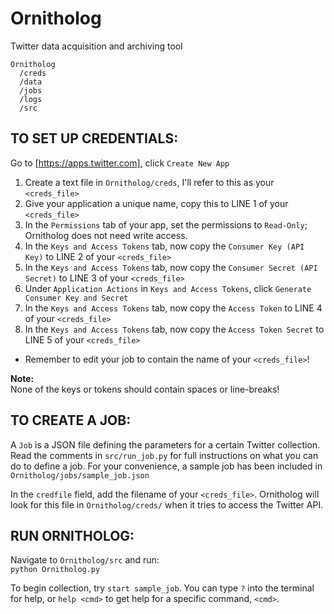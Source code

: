# Ornitholog
Twitter data acquisition and archiving tool

```
Ornitholog
  /creds
  /data
  /jobs
  /logs
  /src
```

## TO SET UP CREDENTIALS:
Go to [https://apps.twitter.com], click `Create New App`
1. Create a text file in `Ornitholog/creds`, I'll refer to this as your `<creds_file>`
2. Give your application a unique name, copy this to LINE 1 of your `<creds_file>`
3. In the `Permissions` tab of your app, set the permissions to `Read-Only`; Ornitholog does not need write access.
4. In the `Keys and Access Tokens` tab, now copy the `Consumer Key (API Key)` to LINE 2 of your `<creds_file>`
5. In the `Keys and Access Tokens` tab, now copy the `Consumer Secret (API Secret)` to LINE 3 of your `<creds_file>`
6. Under `Application Actions` in `Keys and Access Tokens`, click `Generate Consumer Key and Secret`
7. In the `Keys and Access Tokens` tab, now copy the `Access Token` to LINE 4 of your `<creds_file>`
8. In the `Keys and Access Tokens` tab, now copy the `Access Token Secret` to LINE 5 of your `<creds_file>`
* Remember to edit your job to contain the name of your `<creds_file>`!


**Note:**  
None of the keys or tokens should contain spaces or line-breaks!



## TO CREATE A JOB:
A `Job` is a JSON file defining the parameters for a certain Twitter collection. Read the comments in `src/run_job.py` for full instructions on what you can do to define a job. For your convenience, a sample job has been included in `Ornitholog/jobs/sample_job.json`  

In the `credfile` field, add the filename of your `<creds_file>`. Ornitholog will look for this file in `Ornitholog/creds/` when it tries to access the Twitter API.


## RUN ORNITHOLOG:
Navigate to `Ornitholog/src` and run:  
`python Ornitholog.py`

To begin collection, try `start sample_job`. You can type `?` into the terminal for help, or `help <cmd>` to get help for a specific command, `<cmd>`.
